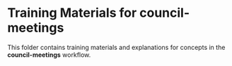# Training Materials for council-meetings
This folder contains training materials and explanations for concepts in the **council-meetings** workflow.
